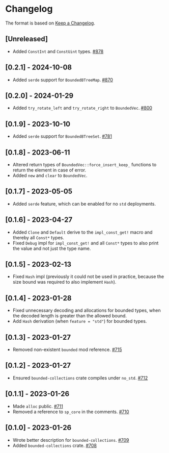 # Changelog

The format is based on [Keep a Changelog].

[Keep a Changelog]: http://keepachangelog.com/en/1.0.0/

## [Unreleased]
- Added `ConstInt` and `ConstUint` types. [#878](https://github.com/paritytech/parity-common/pull/878)

## [0.2.1] - 2024-10-08
- Added `serde` support for `BoundedBTreeMap`. [#870](https://github.com/paritytech/parity-common/pull/870)

## [0.2.0] - 2024-01-29
- Added `try_rotate_left` and `try_rotate_right` to `BoundedVec`. [#800](https://github.com/paritytech/parity-common/pull/800)

## [0.1.9] - 2023-10-10
- Added `serde` support for `BoundedBTreeSet`. [#781](https://github.com/paritytech/parity-common/pull/781)

## [0.1.8] - 2023-06-11
- Altered return types of `BoundedVec::force_insert_keep_` functions to return the element in case of error.
- Added `new` and `clear` to `BoundedVec`.

## [0.1.7] - 2023-05-05
- Added `serde` feature, which can be enabled for no `std` deployments.

## [0.1.6] - 2023-04-27
- Added `Clone` and `Default` derive to the `impl_const_get!` macro and thereby all `Const*` types.
- Fixed `Debug` impl for `impl_const_get!` and all `Const*` types to also print the value and not just the type name.

## [0.1.5] - 2023-02-13
- Fixed `Hash` impl (previously it could not be used in practice, because the size bound was required to also implement `Hash`).

## [0.1.4] - 2023-01-28
- Fixed unnecessary decoding and allocations for bounded types, when the decoded length is greater than the allowed bound.
- Add `Hash` derivation (when `feature = "std"`) for bounded types.

## [0.1.3] - 2023-01-27
- Removed non-existent `bounded` mod reference. [#715](https://github.com/paritytech/parity-common/pull/715)

## [0.1.2] - 2023-01-27
- Ensured `bounded-collections` crate compiles under `no_std`. [#712](https://github.com/paritytech/parity-common/pull/712)

## [0.1.1] - 2023-01-26
- Made `alloc` public. [#711](https://github.com/paritytech/parity-common/pull/711)
- Removed a reference to `sp_core` in the comments. [#710](https://github.com/paritytech/parity-common/pull/710)

## [0.1.0] - 2023-01-26
- Wrote better description for `bounded-collections`. [#709](https://github.com/paritytech/parity-common/pull/709)
- Added `bounded-collections` crate. [#708](https://github.com/paritytech/parity-common/pull/708)
